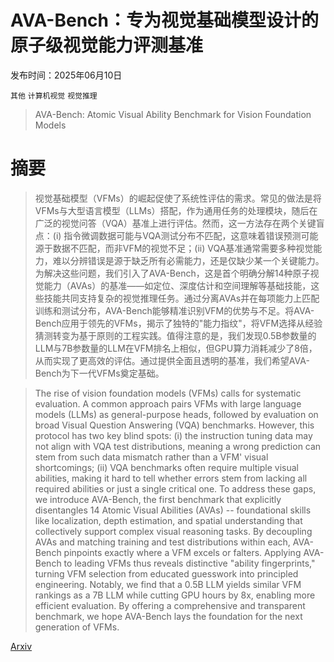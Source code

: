 # AVA-Bench：专为视觉基础模型设计的原子级视觉能力评测基准

发布时间：2025年06月10日

`其他` `计算机视觉` `视觉推理`

> AVA-Bench: Atomic Visual Ability Benchmark for Vision Foundation Models

# 摘要

> 视觉基础模型（VFMs）的崛起促使了系统性评估的需求。常见的做法是将VFMs与大型语言模型（LLMs）搭配，作为通用任务的处理模块，随后在广泛的视觉问答（VQA）基准上进行评估。然而，这一方法存在两个关键盲点：(i) 指令微调数据可能与VQA测试分布不匹配，这意味着错误预测可能源于数据不匹配，而非VFM的视觉不足；(ii) VQA基准通常需要多种视觉能力，难以分辨错误是源于缺乏所有必需能力，还是仅缺少某一个关键能力。为解决这些问题，我们引入了AVA-Bench，这是首个明确分解14种原子视觉能力（AVAs）的基准——如定位、深度估计和空间理解等基础技能，这些技能共同支持复杂的视觉推理任务。通过分离AVAs并在每项能力上匹配训练和测试分布，AVA-Bench能够精准识别VFM的优势与不足。将AVA-Bench应用于领先的VFMs，揭示了独特的"能力指纹"，将VFM选择从经验猜测转变为基于原则的工程实践。值得注意的是，我们发现0.5B参数量的LLM与7B参数量的LLM在VFM排名上相似，但GPU算力消耗减少了8倍，从而实现了更高效的评估。通过提供全面且透明的基准，我们希望AVA-Bench为下一代VFMs奠定基础。


> The rise of vision foundation models (VFMs) calls for systematic evaluation. A common approach pairs VFMs with large language models (LLMs) as general-purpose heads, followed by evaluation on broad Visual Question Answering (VQA) benchmarks. However, this protocol has two key blind spots: (i) the instruction tuning data may not align with VQA test distributions, meaning a wrong prediction can stem from such data mismatch rather than a VFM' visual shortcomings; (ii) VQA benchmarks often require multiple visual abilities, making it hard to tell whether errors stem from lacking all required abilities or just a single critical one. To address these gaps, we introduce AVA-Bench, the first benchmark that explicitly disentangles 14 Atomic Visual Abilities (AVAs) -- foundational skills like localization, depth estimation, and spatial understanding that collectively support complex visual reasoning tasks. By decoupling AVAs and matching training and test distributions within each, AVA-Bench pinpoints exactly where a VFM excels or falters. Applying AVA-Bench to leading VFMs thus reveals distinctive "ability fingerprints," turning VFM selection from educated guesswork into principled engineering. Notably, we find that a 0.5B LLM yields similar VFM rankings as a 7B LLM while cutting GPU hours by 8x, enabling more efficient evaluation. By offering a comprehensive and transparent benchmark, we hope AVA-Bench lays the foundation for the next generation of VFMs.

[Arxiv](https://arxiv.org/abs/2506.09082)